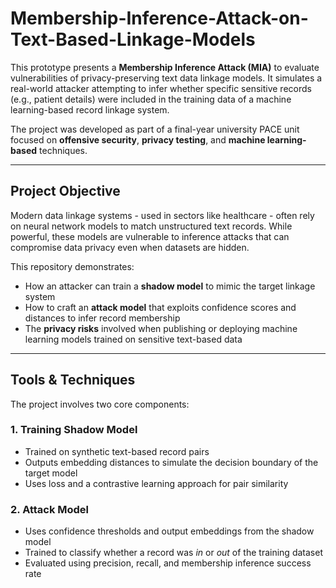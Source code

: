 # Membership-Inference-Attack-on-Text-Based-Linkage-Models

This prototype presents a **Membership Inference Attack (MIA)** to evaluate vulnerabilities of privacy-preserving text data linkage models. It simulates a real-world attacker attempting to infer whether specific sensitive records (e.g., patient details) were included in the training data of a machine learning-based record linkage system.

The project was developed as part of a final-year university PACE unit focused on **offensive security**, **privacy testing**, and **machine learning-based** techniques.

---

## Project Objective

Modern data linkage systems - used in sectors like healthcare - often rely on neural network models to match unstructured text records. While powerful, these models are vulnerable to inference attacks that can compromise data privacy even when datasets are hidden.

This repository demonstrates:
- How an attacker can train a **shadow model** to mimic the target linkage system
- How to craft an **attack model** that exploits confidence scores and distances to infer record membership
- The **privacy risks** involved when publishing or deploying machine learning models trained on sensitive text-based data

---

## Tools & Techniques

The project involves two core components:

### 1. Training Shadow Model
- Trained on synthetic text-based record pairs
- Outputs embedding distances to simulate the decision boundary of the target model
- Uses loss and a contrastive learning approach for pair similarity

### 2. Attack Model
- Uses confidence thresholds and output embeddings from the shadow model
- Trained to classify whether a record was *in* or *out* of the training dataset
- Evaluated using precision, recall, and membership inference success rate
